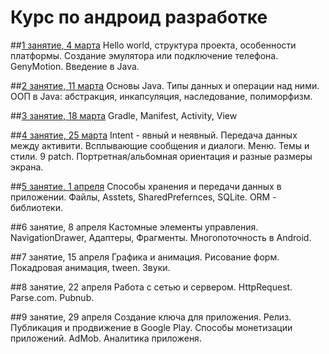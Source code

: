 # Курс по андроид разработке

##[1 занятие, 4 марта](https://github.com/vasyarv/android_course/tree/master/lesson1)
Hello world, структура проекта, особенности платформы. Создание эмулятора или подключение телефона. GenyMotion. Введение в Java.

##[2 занятие, 11 марта](https://github.com/vasyarv/android_course/tree/master/lesson2)
Основы Java. Типы данных и операции над ними. ООП в Java: абстракция, инкапсуляция, наследование, полиморфизм.

##[3 занятие, 18 марта](https://github.com/vasyarv/android_course/tree/master/lesson3)
Gradle, Manifest, Activity, View

##[4 занятие, 25 марта](https://github.com/vasyarv/android_course/tree/master/lesson4)
Intent - явный и неявный. Передача данных между активити. Всплывающие сообщения и диалоги. Меню. Темы и стили. 9 patch. Портретная/альбомная ориентация и разные размеры экрана.

##[5 занятие, 1 апреля](https://github.com/vasyarv/android_course/tree/master/lesson5)
Способы хранения и передачи данных в приложении. Файлы, Asstets, SharedPrefernces, SQLite. ORM - библиотеки.

##6 занятие, 8 апреля
Кастомные элементы управления. NavigationDrawer, Адаптеры, Фрагменты. Многопоточность в Android.

##7 занятие, 15 апреля
Графика и анимация. Рисование форм. Покадровая анимация, tween. Звуки.

##8 занятие, 22 апреля
Работа с сетью и сервером. HttpRequest. Parse.com. Pubnub.

##9 занятие, 29 апреля
Создание ключа для приложения. Релиз. Публикация и продвижение в Google Play. Способы монетизации приложений. AdMob. Аналитика приложеня.
